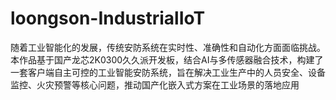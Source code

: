 # loongson-IndustrialIoT
随着工业智能化的发展，传统安防系统在实时性、准确性和自动化方面面临挑战。本作品基于国产龙芯2K0300久久派开发板，结合AI与多传感器融合技术，构建了一套客户端自主可控的工业智能安防系统，旨在解决工业生产中的人员安全、设备监控、火灾预警等核心问题，推动国产化嵌入式方案在工业场景的落地应用
